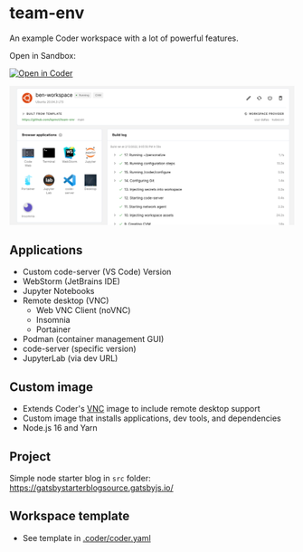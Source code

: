 # team-env

An example Coder workspace with a lot of powerful features.

Open in Sandbox:

[![Open in Coder](https://cdn.coder.com/embed-button.svg)](https://sandbox.coder.com/wac/build?project_oauth_service=github&template_oauth_service=github&project_url=git@github.com:bpmct/team-env.git&template_url=https://github.com/bpmct/team-env&template_ref=main&template_filepath=.coder/coder.yaml)

![Coder dashboard preview](preview.png)

## Applications

- Custom code-server (VS Code) Version
- WebStorm (JetBrains IDE)
- Jupyter Notebooks
- Remote desktop (VNC)
    - Web VNC Client (noVNC)
    - Insomnia 
    - Portainer
- Podman (container management GUI)
- code-server (specific version)
- JupyterLab (via dev URL)

## Custom image

- Extends Coder's [VNC](https://github.com/cdr/enterprise-images/tree/main/images/vnc) image to include remote desktop support
- Custom image that installs applications, dev tools, and dependencies
- Node.js 16 and Yarn

## Project

Simple node starter blog in `src` folder: https://gatsbystarterblogsource.gatsbyjs.io/

## Workspace template

- See template in [.coder/coder.yaml](.coder/coder.yaml)
